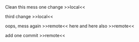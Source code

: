 Clean this mess
one change >>local<<

third change >>local<<

oops, mess again >>remote<< here
and here also >>remote<<

add one commit >>remote<<
